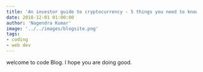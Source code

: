 ```yaml
---
title: 'An investor guide to cryptocurrency - 5 things you need to know about Bitcoin'
date: 2018-12-01 01:00:00
author: 'Nagendra Kumar'
image: '../../images/blogsite.png'
tags: 
- coding
- web dev
---
```


welcome to code Blog. I hope you are doing good.